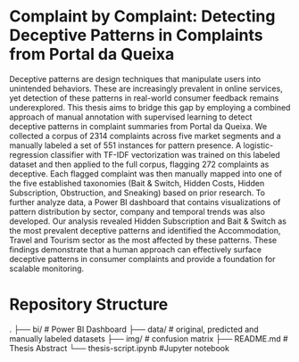 # Complaint by Complaint: Detecting Deceptive Patterns in Complaints from Portal da Queixa

Deceptive patterns are design techniques that manipulate users into unintended behaviors. These are increasingly prevalent in online services, yet detection of these patterns in real-world consumer feedback remains underexplored. This thesis aims to bridge this gap by employing a combined approach of manual annotation with supervised learning to detect deceptive patterns in complaint summaries from Portal da Queixa. We collected a corpus of 2314 complaints across five market segments and a manually labeled a set of 551 instances for pattern presence. A logistic-regression classifier with TF-IDF vectorization was trained on this labeled dataset and then applied to the full corpus, flagging 272 complaints as deceptive. Each flagged complaint was then manually mapped into one of the five established taxonomies (Bait & Switch, Hidden Costs, Hidden Subscription, Obstruction, and Sneaking) based on prior research. To further analyze data, a Power BI dashboard that contains visualizations of pattern distribution by sector, company and temporal trends was also developed. Our analysis revealed Hidden Subscription and Bait & Switch as the most prevalent deceptive patterns and identified the Accommodation, Travel and Tourism sector as the most affected by these patterns. These findings demonstrate that a human approach can effectively surface deceptive patterns in consumer complaints and provide a foundation for scalable monitoring.

# Repository Structure

.
├── bi/                      # Power BI Dashboard 
├── data/                    # original, predicted and manually labeled datasets
├── img/                     # confusion matrix
├── README.md                    # Thesis Abstract
└── thesis-script.ipynb       #Jupyter notebook
